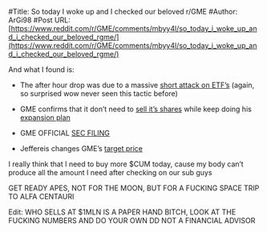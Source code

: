 #Title: So today I woke up and I checked our beloved r/GME
#Author: ArGi98
#Post URL: [https://www.reddit.com/r/GME/comments/mbyy4l/so_today_i_woke_up_and_i_checked_our_beloved_rgme/](https://www.reddit.com/r/GME/comments/mbyy4l/so_today_i_woke_up_and_i_checked_our_beloved_rgme/)


And what I found is:

- The after hour drop was due to a massive [short attack on ETF’s](https://www.reddit.com/r/GME/comments/mbt72n/so_are_we_just_not_gonna_talk_about_these/?utm_source=share&utm_medium=ios_app&utm_name=iossmf) (again, so surprised wow never seen this tactic before) 

- GME confirms that it don’t need to [sell it’s shares](https://www.reddit.com/r/GME/comments/mbws2w/further_cancelling_fud_gme_does_not_need_to_sell/?utm_source=share&utm_medium=ios_app&utm_name=iossmf) while keep doing his [expansion plan](https://www.reddit.com/r/wallstreetbets/comments/mbr9o3/gamestop_gme_plans_to_expand_into_pc_gaming/?utm_source=share&utm_medium=ios_app&utm_name=iossmf)

- GME OFFICIAL [SEC FILING](https://www.reddit.com/r/wallstreetbets/comments/mbrcze/short_squeeze_potential_confirmed_taken_from/?utm_source=share&utm_medium=ios_app&utm_name=iossmf) 

- Jeffereis changes GME’s [target price](https://www.reddit.com/r/wallstreetbets/comments/mc1bgu/suits_just_raised_pt_from_15_to_175_its_time_for/?utm_source=share&utm_medium=ios_app&utm_name=iossmf) 

I really think that I need to buy more $CUM today, cause my body can’t produce all the amount I need after checking on our sub guys

GET READY APES, NOT FOR THE MOON, BUT FOR A FUCKING SPACE TRIP TO ALFA CENTAURI

Edit: WHO SELLS AT $1MLN IS A PAPER HAND BITCH, LOOK AT THE FUCKING NUMBERS AND DO YOUR OWN DD NOT A FINANCIAL ADVISOR